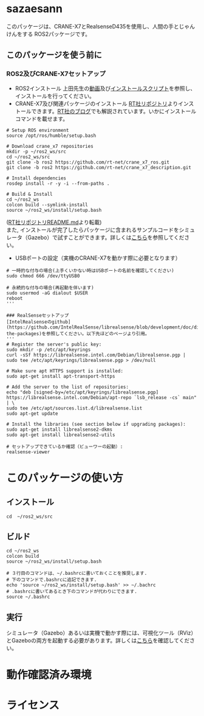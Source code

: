 # sazaesann
このパッケージは、CRANE-X7とRealsenseD435を使用し、人間の手とじゃんけんをする
ROS2パッケージです。

## このパッケージを使う前に
### ROS2及びCRANE-X7セットアップ
- ROS2インストール
  上田先生の[動画](https://www.youtube.com/watch?v=mBhtD08f5KY)及び[インストールスクリプト](https://github.com/ryuichiueda/ros2_setup_scripts)を参照し、インストールを行ってください。  
- CRANE-X7及び関連パッケージのインストール
  [RT社リポジトリ](https://github.com/rt-net/crane_x7_ros/tree/ros2)よりインストールできます。[RT社のブログ](https://rt-net.jp/humanoid/archives/4653)でも解説されています。いかにインストールコマンドを載せます。
```
# Setup ROS environment
source /opt/ros/humble/setup.bash

# Download crane_x7 repositories
mkdir -p ~/ros2_ws/src
cd ~/ros2_ws/src
git clone -b ros2 https://github.com/rt-net/crane_x7_ros.git
git clone -b ros2 https://github.com/rt-net/crane_x7_description.git

# Install dependencies
rosdep install -r -y -i --from-paths .

# Build & Install
cd ~/ros2_ws
colcon build --symlink-install
source ~/ros2_ws/install/setup.bash
```
([RT社リポジトリREADME.md](https://github.com/rt-net/crane_x7_ros/blob/ros2/README.md#installation)より転載)  
また, インストールが完了したらパッケージに含まれるサンプルコードをシミュレータ（Gazebo）で試すことができます。詳しくは[こちら](https://github.com/rt-net/crane_x7_ros/tree/ros2/crane_x7_examples)を参照してください。  
- USBポートの設定（実機のCRANE-X7を動かす際に必要となります）
```
# 一時的な付与の場合(上手くいかない時はUSBポートの名前を確認してください)
sudo chmod 666 /dev/ttyUSB0

# 永続的な付与の場合(再起動を伴います)
sudo usermod -aG dialout $USER
reboot
'''

### RealSenseセットアップ
[IntelRealsenseのgithub](https://github.com/IntelRealSense/librealsense/blob/development/doc/distribution_linux.md#installing-the-packages)を参照してください。以下先ほどのページより引用。
'''
# Register the server's public key:
sudo mkdir -p /etc/apt/keyrings
curl -sSf https://librealsense.intel.com/Debian/librealsense.pgp | sudo tee /etc/apt/keyrings/librealsense.pgp > /dev/null

# Make sure apt HTTPS support is installed:
sudo apt-get install apt-transport-https

# Add the server to the list of repositories:
echo "deb [signed-by=/etc/apt/keyrings/librealsense.pgp] https://librealsense.intel.com/Debian/apt-repo `lsb_release -cs` main" | \
sudo tee /etc/apt/sources.list.d/librealsense.list
sudo apt-get update

# Install the libraries (see section below if upgrading packages):
sudo apt-get install librealsense2-dkms
sudo apt-get install librealsense2-utils

# セットアップできているか確認（ビューワーの起動）:  
realsense-viewer
```
# このパッケージの使い方
## インストール
```
cd  ~/ros2_ws/src

```
## ビルド
```
cd ~/ros2_ws
colcon build
source ~/ros2_ws/install/setup.bash

# ３行目のコマンドは、~/.bashrcに書いておくことを推奨します.   
# 下のコマンドで.bashrcに追記できます.  
echo 'source ~/ros2_ws/install/setup.bash' >> ~/.bachrc
# .bashrcに書いてあるとき下のコマンドが代わりにできます.
source ~/.bashrc
```
## 実行
シミュレータ（Gazebo）あるいは実機で動かす際には、可視化ツール（RViz）とGazeboの両方を起動する必要があります。詳しくは[こちら](https://github.com/rt-net/crane_x7_ros/tree/ros2/crane_x7_examples#3-move_group%E3%81%A8controller%E3%82%92%E8%B5%B7%E5%8B%95%E3%81%99%E3%82%8B)を確認してください。
### 

# 動作確認済み環境

# ライセンス


